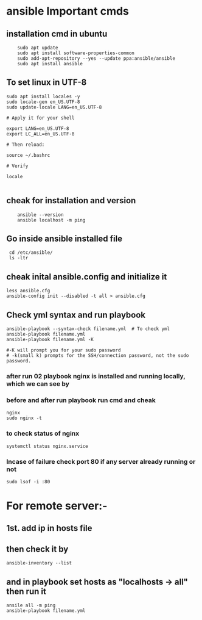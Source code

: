 # ansible Important cmds 

## installation cmd in ubuntu 
```
    sudo apt update
    sudo apt install software-properties-common
    sudo add-apt-repository --yes --update ppa:ansible/ansible
    sudo apt install ansible
```

## To set linux in UTF-8
```
sudo apt install locales -y
sudo locale-gen en_US.UTF-8
sudo update-locale LANG=en_US.UTF-8

# Apply it for your shell

export LANG=en_US.UTF-8
export LC_ALL=en_US.UTF-8

# Then reload:

source ~/.bashrc

# Verify

locale
 
```

## cheak for installation and version
```
    ansible --version
    ansible localhost -m ping 
```

## Go inside ansible installed file
``` 
 cd /etc/ansible/
 ls -ltr
 ```

## cheak inital ansible.config and initialize it
```
less ansible.cfg
ansible-config init --disabled -t all > ansible.cfg
```

## Check yml syntax and run playbook
```
ansible-playbook --syntax-check filename.yml  # To check yml
ansible-playbook filename.yml
ansible-playbook filename.yml -K  

#-K will prompt you for your sudo password
# -k(small k) prompts for the SSH/connection password, not the sudo password.
```

### after run 02 playbook nginx is installed and running locally, which we can see by
  ### before and after run playbook run cmd and cheak 
  ```
  nginx 
  sudo nginx -t
 ```
 
  ### to check status of nginx 
  ```
  systemctl status nginx.service
  ```

  ### Incase of failure check port 80 if any server already running or not
   ```
  sudo lsof -i :80
   ```

# For remote server:-

## 1st. add ip in hosts file
## then check it by 
```
ansible-inventory --list
```

## and in playbook set hosts as "localhosts -> all" then run it
```
ansile all -m ping
ansible-playbook filename.yml
```